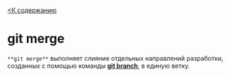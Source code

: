 [ <К содержанию](../readme.md)

# git merge

`**git merge**` выполняет слияние отдельных направлений разработки, созданных с помощью команды **[git branch](./branch.md)**, в единую ветку.